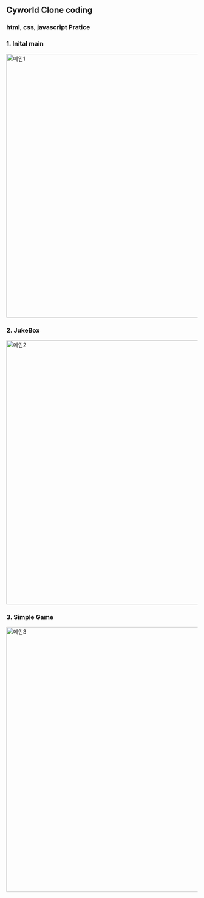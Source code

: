 ## Cyworld Clone coding 
### html, css, javascript Pratice


### 1. Inital main

<img width="693" alt="메인1" src="https://github.com/Hyunsangs/cloneCyworld/assets/122857450/59045f3b-0670-4061-b87d-d16d947179fd">


### 2. JukeBox 

<img width="694" alt="메인2" src="https://github.com/Hyunsangs/cloneCyworld/assets/122857450/acf90746-5bd7-487b-aa69-26893cde5a11">


### 3. Simple Game

<img width="696" alt="메인3" src="https://github.com/Hyunsangs/cloneCyworld/assets/122857450/10ae2b3d-ab41-4ced-8267-b1c05eb80eec">
